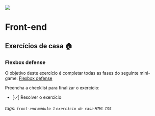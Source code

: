 ![](https://i.imgur.com/xG74tOh.png)

# Front-end

## Exercícios de casa 🏠

### Flexbox defense

O objetivo deste exercício é completar todas as fases do seguinte mini-game:
[Flexbox defense](https://flexbox-defense-pt.netlify.app/)

Preencha a checklist para finalizar o exercício:

- [✓] Resolver o exercício

###### tags: `front-end` `módulo 1` `exercício de casa` `HTML` `CSS`